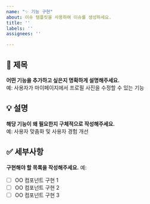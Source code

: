 ```yaml
---
name: "✨ 기능 구현"
about: 이슈 템플릿을 사용하여 이슈를 생성하세요.
title: ''
labels: ''
assignees: ''

---
```


## 📌 제목

**어떤 기능을 추가하고 싶은지 명확하게 설명해주세요.**  
예: 사용자가 마이페이지에서 프로필 사진을 수정할 수 있는 기능

## 💡 설명

**해당 기능이 왜 필요한지 구체적으로 작성해주세요.**  
예: 사용자 맞춤화 및 사용자 경험 개선

## ✅ 세부사항

**구현해야 할 목록을 작성해주세요.**
예:  
- [ ] OO 컴포넌트 구현 1
- [ ] OO 컴포넌트 구현 2
- [ ] OO 컴포넌트 구현 3
